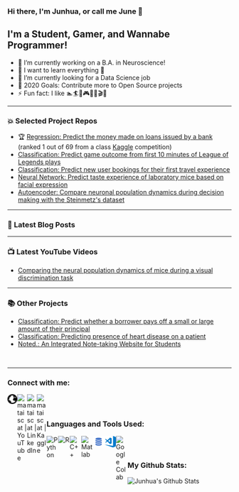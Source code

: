 ### Hi there, I'm Junhua, or call me June 👋

## I'm a Student, Gamer, and Wannabe Programmer!
- 🔬 I’m currently working on a B.A. in Neuroscience!
- 🌱 I want to learn everything 🤣
- 👯 I’m currently looking for a Data Science job
- 🥅 2020 Goals: Contribute more to Open Source projects
- ⚡ Fun fact: I like 🏊🏄🎿🎮🎸🎤🎬📖

---

### 💥 Selected Project Repos

- 🏆 [Regression: Predict the money made on loans issued by a bank](https://github.com/mataiscat/STAT301-3-regression) (ranked 1 out of 69 from a class [Kaggle](https://www.kaggle.com/c/nustat3013reg) competition)
- [Classification: Predict game outcome from first 10 minutes of League of Legends plays](https://github.com/mataiscat/STAT301-3-final-project)
- [Classification: Predict new user bookings for their first travel experience](https://github.com/mataiscat/STAT301-1-final-project)
- [Neural Network: Predict taste experience of laboratory mice based on facial expression](https://github.com/mataiscat/lee-lab-taste)
- [Autoencoder: Compare neuronal population dynamics during decision making with the Steinmetz's dataset](https://github.com/mataiscat/)

---

### 📕 Latest Blog Posts


---

### 📺 Latest YouTube Videos

- [Comparing the neural population dynamics of mice during a visual discrimination task](https://youtu.be/p0L0yrXQWqU)

---

### 📚 Other Projects

- [Classification: Predict whether a borrower pays off a small or large amount of their principal](https://github.com/mataiscat/STAT301-3-classification) 
- [Classification: Predicting presence of heart disease on a patient](https://github.com/mataiscat/STAT301-2-final-project)
- [Noted.: An Integrated Note-taking Website for Students](https://github.com/Noted-U/noted)

<br />

---

### Connect with me:

[<img align="left" alt="mataiscat" width="22px" src="https://raw.githubusercontent.com/iconic/open-iconic/master/svg/globe.svg" />][website]
[<img align="left" alt="mataiscat | YouTube" width="22px" src="https://cdn.jsdelivr.net/npm/simple-icons@v3/icons/youtube.svg" />][youtube]
[<img align="left" alt="mataiscat | LinkedIn" width="22px" src="https://cdn.jsdelivr.net/npm/simple-icons@v3/icons/linkedin.svg" />][linkedin]
[<img align="left" alt="mataiscat | Kaggle" width="22px" src="https://www.analyticsvidhya.com/wp-content/uploads/2015/06/kaggle-logo-transparent-300.png" />][Kaggle]

<br />
<br />

### Languages and Tools Used:

<img align="left" alt="Python" width="26px" src="https://cdn3.iconfinder.com/data/icons/logos-and-brands-adobe/512/267_Python-512.png" />
<img align="left" alt="R" width="26px" src="https://www.r-project.org/logo/Rlogo.svg" />
<img align="left" alt="C++" width="26px" src="https://user-images.githubusercontent.com/42747200/46140125-da084900-c26d-11e8-8ea7-c45ae6306309.png" />
<img align="left" alt="Matlab" width="26px" src="https://upload.wikimedia.org/wikipedia/commons/2/21/Matlab_Logo.png" />
<img align="left" alt="SQL" width="26px" src="https://raw.githubusercontent.com/github/explore/80688e429a7d4ef2fca1e82350fe8e3517d3494d/topics/sql/sql.png" />
<img align="left" alt="Visual Studio Code" width="26px" src="https://raw.githubusercontent.com/github/explore/80688e429a7d4ef2fca1e82350fe8e3517d3494d/topics/visual-studio-code/visual-studio-code.png" />
<img align="left" alt="Google Colab" width="26px" src="https://colab.research.google.com/img/colab_favicon_256px.png" />

<br />
<br />

### My Github Stats:

<img align="left" alt="Junhua's Github Stats" src="https://github-readme-stats.vercel.app/api?username=mataiscat&show_icons=true&hide_border=true" />

[website]: https://github.com/mataiscat
[youtube]: https://www.youtube.com/channel/UCGVY8MbaKWbF13etY7X-2_g?view_as=subscriber
[linkedin]: https://www.linkedin.com/in/junhua-tan-b5544a195/
[kaggle]: https://www.kaggle.com/junhuatan
